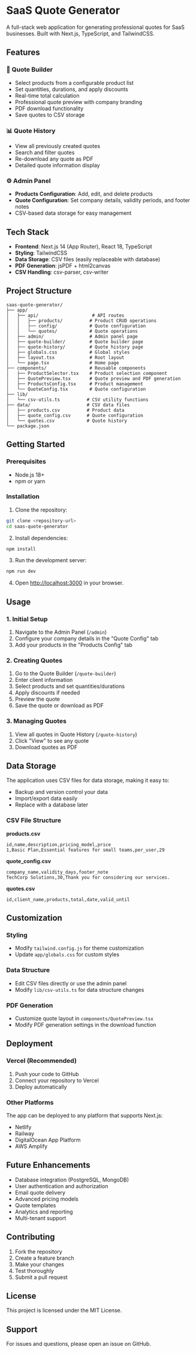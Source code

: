 # SaaS Quote Generator

A full-stack web application for generating professional quotes for SaaS businesses. Built with Next.js, TypeScript, and TailwindCSS.

## Features

### 🎯 Quote Builder
- Select products from a configurable product list
- Set quantities, durations, and apply discounts
- Real-time total calculation
- Professional quote preview with company branding
- PDF download functionality
- Save quotes to CSV storage

### 📊 Quote History
- View all previously created quotes
- Search and filter quotes
- Re-download any quote as PDF
- Detailed quote information display

### ⚙️ Admin Panel
- **Products Configuration**: Add, edit, and delete products
- **Quote Configuration**: Set company details, validity periods, and footer notes
- CSV-based data storage for easy management

## Tech Stack

- **Frontend**: Next.js 14 (App Router), React 18, TypeScript
- **Styling**: TailwindCSS
- **Data Storage**: CSV files (easily replaceable with database)
- **PDF Generation**: jsPDF + html2canvas
- **CSV Handling**: csv-parser, csv-writer

## Project Structure

```
saas-quote-generator/
├── app/
│   ├── api/                    # API routes
│   │   ├── products/          # Product CRUD operations
│   │   ├── config/            # Quote configuration
│   │   └── quotes/            # Quote operations
│   ├── admin/                 # Admin panel page
│   ├── quote-builder/         # Quote builder page
│   ├── quote-history/         # Quote history page
│   ├── globals.css            # Global styles
│   ├── layout.tsx             # Root layout
│   └── page.tsx               # Home page
├── components/                # Reusable components
│   ├── ProductSelector.tsx    # Product selection component
│   ├── QuotePreview.tsx       # Quote preview and PDF generation
│   ├── ProductsConfig.tsx     # Product management
│   └── QuoteConfig.tsx        # Quote configuration
├── lib/
│   └── csv-utils.ts          # CSV utility functions
├── data/                     # CSV data files
│   ├── products.csv          # Product data
│   ├── quote_config.csv      # Quote configuration
│   └── quotes.csv            # Quote history
└── package.json
```

## Getting Started

### Prerequisites

- Node.js 18+ 
- npm or yarn

### Installation

1. Clone the repository:
```bash
git clone <repository-url>
cd saas-quote-generator
```

2. Install dependencies:
```bash
npm install
```

3. Run the development server:
```bash
npm run dev
```

4. Open [http://localhost:3000](http://localhost:3000) in your browser.

## Usage

### 1. Initial Setup

1. Navigate to the Admin Panel (`/admin`)
2. Configure your company details in the "Quote Config" tab
3. Add your products in the "Products Config" tab

### 2. Creating Quotes

1. Go to the Quote Builder (`/quote-builder`)
2. Enter client information
3. Select products and set quantities/durations
4. Apply discounts if needed
5. Preview the quote
6. Save the quote or download as PDF

### 3. Managing Quotes

1. View all quotes in Quote History (`/quote-history`)
2. Click "View" to see any quote
3. Download quotes as PDF

## Data Storage

The application uses CSV files for data storage, making it easy to:
- Backup and version control your data
- Import/export data easily
- Replace with a database later

### CSV File Structure

**products.csv**
```csv
id,name,description,pricing_model,price
1,Basic Plan,Essential features for small teams,per_user,29
```

**quote_config.csv**
```csv
company_name,validity_days,footer_note
TechCorp Solutions,30,Thank you for considering our services.
```

**quotes.csv**
```csv
id,client_name,products,total,date,valid_until
```

## Customization

### Styling
- Modify `tailwind.config.js` for theme customization
- Update `app/globals.css` for custom styles

### Data Structure
- Edit CSV files directly or use the admin panel
- Modify `lib/csv-utils.ts` for data structure changes

### PDF Generation
- Customize quote layout in `components/QuotePreview.tsx`
- Modify PDF generation settings in the download function

## Deployment

### Vercel (Recommended)
1. Push your code to GitHub
2. Connect your repository to Vercel
3. Deploy automatically

### Other Platforms
The app can be deployed to any platform that supports Next.js:
- Netlify
- Railway
- DigitalOcean App Platform
- AWS Amplify

## Future Enhancements

- Database integration (PostgreSQL, MongoDB)
- User authentication and authorization
- Email quote delivery
- Advanced pricing models
- Quote templates
- Analytics and reporting
- Multi-tenant support

## Contributing

1. Fork the repository
2. Create a feature branch
3. Make your changes
4. Test thoroughly
5. Submit a pull request

## License

This project is licensed under the MIT License.

## Support

For issues and questions, please open an issue on GitHub. 